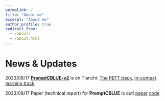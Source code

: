 ```yaml
---
permalink: /
title: "About me"
excerpt: "About me"
author_profile: true
redirect_from: 
  - /about/
  - /about.html
---
```



News & Updates
======
2023/08/17 [**PromptCBLUE-v2**]() is on Tianchi: [The PEFT track](https://tianchi.aliyun.com/competition/entrance/532132/introduction), [In-context learning track](https://tianchi.aliyun.com/competition/entrance/532131/introduction) 

2023/08/17 Paper (technical report) for **PromptCBLUE** is out! [paper](xxx) [code](https://github.com/michael-wzhu/PromptCBLUE)
